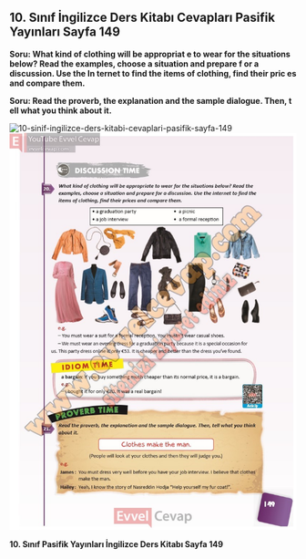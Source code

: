 ## 10. Sınıf İngilizce Ders Kitabı Cevapları Pasifik Yayınları Sayfa 149

**Soru: What kind of clothing will be appropriat e to wear for the situations below? Read the examples, choose a situation and prepare f or a discussion. Use the In ternet to find the items of clothing, find their pric es and compare them.**

**Soru: Read the proverb, the explanation and the sample dialogue. Then, t ell what you think about it.**

![10-sinif-ingilizce-ders-kitabi-cevaplari-pasifik-sayfa-149]()![10-sinif-ingilizce-ders-kitabi-cevaplari-pasifik-sayfa-149](./image1.webp)

**10. Sınıf Pasifik Yayınları İngilizce Ders Kitabı Sayfa 149**